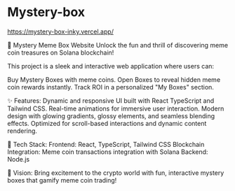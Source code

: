 # Mystery-box

https://mystery-box-inky.vercel.app/

🎁 Mystery Meme Box Website
Unlock the fun and thrill of discovering meme coin treasures on Solana blockchain!

This project is a sleek and interactive web application where users can:

Buy Mystery Boxes with meme coins.
Open Boxes to reveal hidden meme coin rewards instantly.
Track ROI in a personalized "My Boxes" section.

✨ Features:
Dynamic and responsive UI built with React TypeScript and Tailwind CSS.
Real-time animations for immersive user interaction.
Modern design with glowing gradients, glossy elements, and seamless blending effects.
Optimized for scroll-based interactions and dynamic content rendering.

🚀 Tech Stack:
Frontend: React, TypeScript, Tailwind CSS
Blockchain Integration: Meme coin transactions integration with Solana 
Backend:  Node.js 

 
🌌 Vision:
Bring excitement to the crypto world with fun, interactive mystery boxes that gamify meme coin trading!

 
